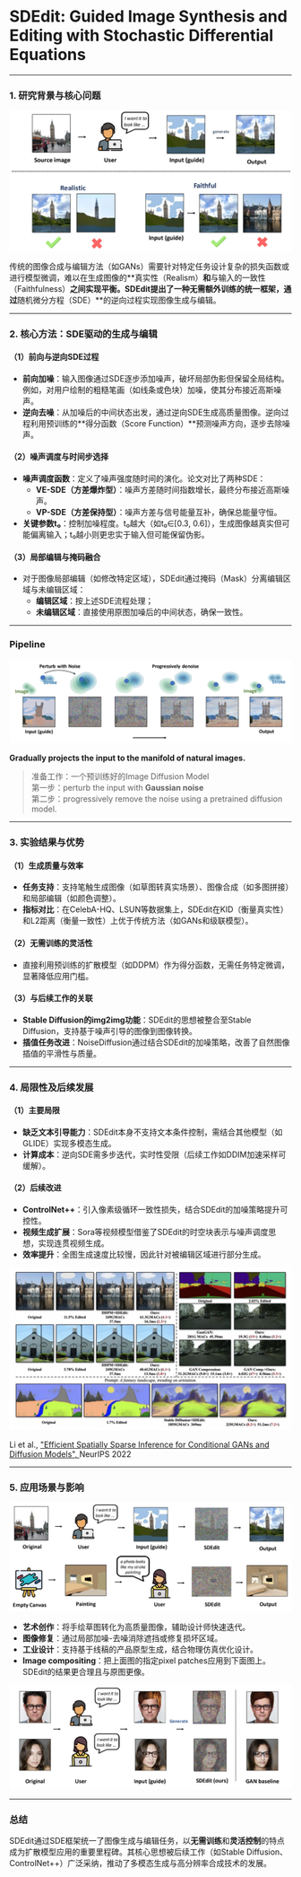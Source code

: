 # SDEdit: Guided Image Synthesis and Editing with Stochastic Differential Equations


---

### 1. **研究背景与核心问题**

![](assets/D2-11.png) 

传统的图像合成与编辑方法（如GANs）需要针对特定任务设计复杂的损失函数或进行模型微调，难以在生成图像的**真实性（Realism）**和**与输入的一致性（Faithfulness）**之间实现平衡。SDEdit提出了一种无需额外训练的统一框架，通过**随机微分方程（SDE）**的逆向过程实现图像生成与编辑。

---

### 2. **核心方法：SDE驱动的生成与编辑**
#### （1）**前向与逆向SDE过程**
- **前向加噪**：输入图像通过SDE逐步添加噪声，破坏局部伪影但保留全局结构。例如，对用户绘制的粗糙笔画（如线条或色块）加噪，使其分布接近高斯噪声。
- **逆向去噪**：从加噪后的中间状态出发，通过逆向SDE生成高质量图像。逆向过程利用预训练的**得分函数（Score Function）**预测噪声方向，逐步去除噪声。

#### （2）**噪声调度与时间步选择**
- **噪声调度函数**：定义了噪声强度随时间的演化。论文对比了两种SDE：
  - **VE-SDE（方差爆炸型）**：噪声方差随时间指数增长，最终分布接近高斯噪声。
  - **VP-SDE（方差保持型）**：噪声方差与信号能量互补，确保总能量守恒。
- **关键参数t₀**：控制加噪程度。t₀越大（如t₀∈[0.3, 0.6]），生成图像越真实但可能偏离输入；t₀越小则更忠实于输入但可能保留伪影。

#### （3）**局部编辑与掩码融合**
- 对于图像局部编辑（如修改特定区域），SDEdit通过掩码（Mask）分离编辑区域与未编辑区域：
  - **编辑区域**：按上述SDE流程处理；
  - **未编辑区域**：直接使用原图加噪后的中间状态，确保一致性。

---

### Pipeline

![](assets/D2-12.png) 

**Gradually projects the input to the manifold of natural images.**

> 准备工作：一个预训练好的Image Diffusion Model  
> 第一步：perturb the input with **Gaussian noise**  
> 第二步：progressively remove the noise using a pretrained diffusion model.    

---

### 3. **实验结果与优势**
#### （1）**生成质量与效率**
- **任务支持**：支持笔触生成图像（如草图转真实场景）、图像合成（如多图拼接）和局部编辑（如颜色调整）。
- **指标对比**：在CelebA-HQ、LSUN等数据集上，SDEdit在KID（衡量真实性）和L2距离（衡量一致性）上优于传统方法（如GANs和级联模型）。

#### （2）**无需训练的灵活性**
- 直接利用预训练的扩散模型（如DDPM）作为得分函数，无需任务特定微调，显著降低应用门槛。

#### （3）**与后续工作的关联**
- **Stable Diffusion的img2img功能**：SDEdit的思想被整合至Stable Diffusion，支持基于噪声引导的图像到图像转换。
- **插值任务改进**：NoiseDiffusion通过结合SDEdit的加噪策略，改善了自然图像插值的平滑性与质量。

---

### 4. **局限性及后续发展**
#### （1）**主要局限**
- **缺乏文本引导能力**：SDEdit本身不支持文本条件控制，需结合其他模型（如GLIDE）实现多模态生成。
- **计算成本**：逆向SDE需多步迭代，实时性受限（后续工作如DDIM加速采样可缓解）。

#### （2）**后续改进**
- **ControlNet++**：引入像素级循环一致性损失，结合SDEdit的加噪策略提升可控性。
- **视频生成扩展**：Sora等视频模型借鉴了SDEdit的时空块表示与噪声调度思想，实现连贯视频生成。
- **效率提升**：全图生成速度比较慢，因此针对被编辑区域进行部分生成。 

![](assets/D2-17.png)  

Li et al., <u>"Efficient Spatially Sparse Inference for Conditional GANs and Diffusion Models", </u>NeurIPS 2022    

---

### 5. **应用场景与影响**

![](assets/D2-13.png) 

- **艺术创作**：将手绘草图转化为高质量图像，辅助设计师快速迭代。
- **图像修复**：通过局部加噪-去噪消除遮挡或修复损坏区域。
- **工业设计**：支持基于线稿的产品原型生成，结合物理仿真优化设计。
- **Image compositing**：把上面图的指定pixel patches应用到下面图上。SDEdit的结果更合理且与原图更像。  

![](assets/D2-16.png) 

---

### 总结
SDEdit通过SDE框架统一了图像生成与编辑任务，以**无需训练**和**灵活控制**的特点成为扩散模型应用的重要里程碑。其核心思想被后续工作（如Stable Diffusion、ControlNet++）广泛采纳，推动了多模态生成与高分辨率合成技术的发展。
